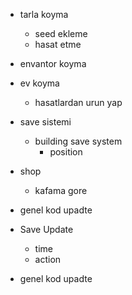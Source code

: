 * tarla koyma
  * seed ekleme
  * hasat etme

* envantor koyma

* ev koyma
  * hasatlardan urun yap
  
* save sistemi
  * building save system
    * position
  
* shop
  * kafama gore

* genel kod upadte

* Save Update
    * time
    * action

* genel kod upadte

